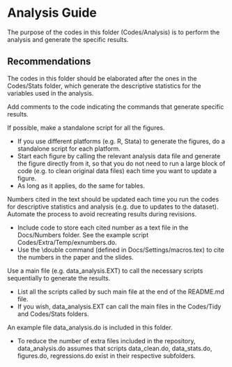 # Analysis Guide

The purpose of the codes in this folder (Codes/Analysis) is to perform the analysis and generate the specific results.


## Recommendations
The codes in this folder should be elaborated after the ones in the Codes/Stats folder, which generate the descriptive statistics for the variables used in the analysis.

Add comments to the code indicating the commands that generate specific results.

If possible, make a standalone script for all the figures.
- If you use different platforms (e.g. R, Stata) to generate the figures, do a standalone script for each platform.
- Start each figure by calling the relevant analysis data file and generate the figure directly from it, so that you do not need to run a large block of code (e.g. to clean original data files) each time you want to update a figure.
- As long as it applies, do the same for tables.

Numbers cited in the text should be updated each time you run the codes for descriptive statistics and analysis (e.g. due to updates to the dataset). Automate the process to avoid recreating results during revisions.
- Include code to store each cited number as a text file in the Docs/Numbers folder. See the example script Codes/Extra/Temp/exnumbers.do.
- Use the \double command (defined in Docs/Settings/macros.tex) to cite the numbers in the paper and the slides.

Use a main file (e.g. data_analysis.EXT) to call the necessary scripts sequentially to generate the results.
- List all the scripts called by such main file at the end of the README.md file.
- If you wish, data_analysis.EXT can call the main files in the Codes/Tidy and Codes/Stats folders.

An example file data_analysis.do is included in this folder.
- To reduce the number of extra files included in the repository, data_analysis.do assumes that scripts data_clean.do, data_stats.do, figures.do, regressions.do exist in their respective subfolders.